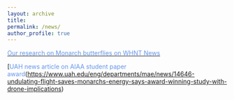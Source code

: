 ```yaml
---
layout: archive
title: 
permalink: /news/
author_profile: true
---
```


[<span style="color:CornflowerBlue">Our research on Monarch butterflies on WHNT News</span>](https://whnt.com/taking-action/defending-america/learning-how-to-fly-like-a-monarch-butterfly/)

[<span style="color:CornflowerBlue">UAH news article on AIAA student paper award</span>(https://www.uah.edu/eng/departments/mae/news/14646-undulating-flight-saves-monarchs-energy-says-award-winning-study-with-drone-implications)

<br />